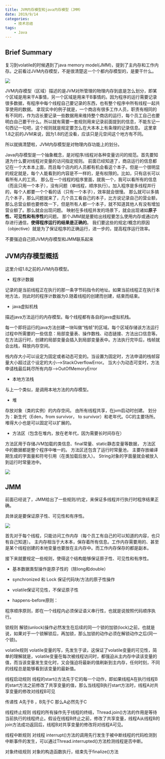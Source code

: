 ```yaml
---
title: JVM内存模型和java内存模型（JMM）
date: 2019/9/14
categories:
    - 技术总结
tags:
    - Java
---
```


## Brief Summary

复习到volatile的时候遇到了java memory model(JMM)，提到了主内存和工作内存。之前看过JVM内存模型，不是很清楚这一个个都内存模型的，是要干什么。

![](https://p.pstatp.com/origin/fe870000d0047e0f31b3)

JVM内存模型（区域）描述的是JVM对所管理的物理内存到底是怎么划分，即某个区域是用来干A事情，另一个区域是用来干B事情的。因为程序的运行需要记录很多数据，有程序中每个线程自己要记录的东西，也有整个程序中所有线程一起共享使用的数据。
拿现实中的例子就是，一个商店有很多工作人员，职责有相同的有不同的，作为店长要记录一些数据用来维持整个商店的运行，每个员工自己也要明白自己要干什么。所以就有需要一套规则用来记录前面提到的信息，不能东记一句西记一句吧，这个规则就是规定要怎么在大本本上有条理的记录信息。
这里拿1.8之前的JVM来说，因为1.8的还没看，应该只是元空间这个地方有不同。

所以就搞清楚啦，JVM内存模型是对物理内存功能上的划分。

Java内存模型是一个抽象概念，是对程序/线程对各种变量访问的规范。首先要知道为什么要对线程对变量的访问指定规则。
前面已经知道了，商店运行的信息都记在一个大本本上面，而且每个店内的人员都有机会看这个本子。但是一个很明显的规定就是，每个人能看到的内容是不一样的，是有权限的。比如，只有店长可以看所有人的工资。
那么在一个线程的程序里面，就我一个，我可以看所有的信息（而且只用一个本子），没有问题（单线程，顺序执行）。加入程序是多线程并行的，每个人都要一个个看的话（只有一个本子），效率就会很慢。
那么就可以多搞几个本子，那么问题就来了，几个员工看自己的本子，比方说记录自己的营业额，那么总营业额也要修改一下，但是所有人都一个本子，就不知道其他人有没有增加营业额了。那么就会出现问题。
映射在多线程并发的场景下，就会出现诸如**原子性、可见性和有序性**的问题。
那个JMM就是要给出线程要怎么使用内存或通过内存进行通信，**使得程序运行的结果是正确的**。
我们要这些的规定/概念的原因（objective）就是为了保证程序的正确运行，进一步的，提高程序运行效率。


不要强迫自己把JVM内存模型和JMM联系起来

## JVM内存模型概括

这里介绍1.8之前的JVM内存模型。

* 程序计数器

记录的是当前线程正在执行的那一条字节码指令的地址。如果当前线程正在执行本地方法，则此时的程序计数器为0.随着线程的创建而创建，结束而结束。

* java虚拟机栈

描述java方法运行的内存模型。每个线程都有各自的java虚拟机栈。

每一个即将运行的java方法创建一块叫做“栈帧”的区域。每个区域存储该方法运行过程中所需要的一些信息：局部变量表、操作数栈、动态链接、方法出口信息等。
在方法运行时，创建的局部变量会插入到局部变量表中。方法执行完毕后，栈帧就会出栈，释放内存空间。

栈内存大小可以设定为固定或者动态可变的。当设置为固定时，方法申请的栈帧容量大小超过这个设定的大小-->StackOverflowError。
当大小为动态可变时，方法申请栈最后耗尽所有内存-->OutOfMemoryError

* 本地方法栈

与上一个类似，是调用本地方法的内存模型。

* 堆

存放对象（类的实例）的内存空间。
由所有线程共享，在jvm启动时创建。
划分为：新生代（Eden，from survivor， to survivor）和老年代。GC的主要场所。
堆得大小也是可以固定可以扩展的。

* 方法区（包含在堆内，放在老年代，因为需要长时间存在）

方法区用于存储JVM加载的类信息、final常量、static静态变量等数据，
方法区中的数据都是整个程序中唯一的。
方法区还包含了运行时常量池，
主要存放编译期生成的字面量和符号引用（在类加载后放入）。
String对象的字面量就会被放入到运行时常量池中。

![](https://p.pstatp.com/origin/fe55000135a2ec8d912e)

## JMM

前面已经说了，JMM给出了一些规则/约定，来保证多线程并行执行时程序结果正确。

具体说是要保证原子性、可见性和有序性。

![](https://p.pstatp.com/origin/ffe000006754194e0501)

首先对于每个线程，只能访问工作内存（每个员工有自己的可以知道的内容，也只有自己知道）。
主内存相当于大本本，保存着所有信息。工作内存需要用的、甚至是某个线程创建的本地变量也要放在主内存中。而工作内存保存的都是副本。

接下来就要规定一些规则，使得这个结构能够保证原子性、可见性和有序性。

* 基本数据类型操作是原子性的（除long和double）

* synchronized 和 Lock 保证代码块/方法的原子性操作

* volatile保证可见性，不保证原子性

* happens-before原则：

程序顺序原则，即在一个线程内必须保证语义串行性，也就是说按照代码顺序执行。

锁规则 解锁(unlock)操作必然发生在后续的同一个锁的加锁(lock)之前，也就是说，如果对于一个锁解锁后，再加锁，那么加锁的动作必须在解锁动作之后(同一个锁)。

volatile规则 volatile变量的写，先发生于读，这保证了volatile变量的可见性，简单的理解就是，volatile变量在每次被线程访问时，都强迫从主内存中读该变量的值，而当该变量发生变化时，又会强迫将最新的值刷新到主内存，任何时刻，不同的线程总是能够看到该变量的最新值。

线程启动规则 线程的start()方法先于它的每一个动作，即如果线程A在执行线程B的start方法之前修改了共享变量的值，那么当线程B执行start方法时，线程A对共享变量的修改对线程B可见

传递性 A先于B ，B先于C 那么A必然先于C

线程终止规则 线程的所有操作先于线程的终结，Thread.join()方法的作用是等待当前执行的线程终止。假设在线程B终止之前，修改了共享变量，线程A从线程B的join方法成功返回后，线程B对共享变量的修改将对线程A可见。

线程中断规则 对线程 interrupt()方法的调用先行发生于被中断线程的代码检测到中断事件的发生，可以通过Thread.interrupted()方法检测线程是否中断。

对象终结规则 对象的构造函数执行，结束先于finalize()方法


